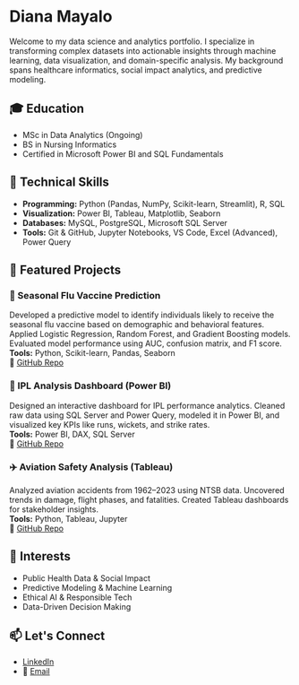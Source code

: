 # Diana Mayalo

Welcome to my data science and analytics portfolio. I specialize in transforming complex datasets into actionable insights through machine learning, data visualization, and domain-specific analysis. My background spans healthcare informatics, social impact analytics, and predictive modeling.

## 🎓 Education
- MSc in Data Analytics (Ongoing)
- BS in Nursing Informatics
- Certified in Microsoft Power BI and SQL Fundamentals

## 🔧 Technical Skills
- **Programming:** Python (Pandas, NumPy, Scikit-learn, Streamlit), R, SQL
- **Visualization:** Power BI, Tableau, Matplotlib, Seaborn
- **Databases:** MySQL, PostgreSQL, Microsoft SQL Server
- **Tools:** Git & GitHub, Jupyter Notebooks, VS Code, Excel (Advanced), Power Query

## 📂 Featured Projects

### 💉 Seasonal Flu Vaccine Prediction
Developed a predictive model to identify individuals likely to receive the seasonal flu vaccine based on demographic and behavioral features. Applied Logistic Regression, Random Forest, and Gradient Boosting models. Evaluated model performance using AUC, confusion matrix, and F1 score.  
**Tools:** Python, Scikit-learn, Pandas, Seaborn  
🔗 [GitHub Repo](https://github.com/DianaMayalo/Seasonal-Flu-Vaccine-Prediction)

### 🏏 IPL Analysis Dashboard (Power BI)
Designed an interactive dashboard for IPL performance analytics. Cleaned raw data using SQL Server and Power Query, modeled it in Power BI, and visualized key KPIs like runs, wickets, and strike rates.  
**Tools:** Power BI, DAX, SQL Server  
🔗 [GitHub Repo](https://github.com/DianaMayalo/IPL-Analysis-using-Power-BI)

### ✈️ Aviation Safety Analysis (Tableau)
Analyzed aviation accidents from 1962–2023 using NTSB data. Uncovered trends in damage, flight phases, and fatalities. Created Tableau dashboards for stakeholder insights.  
**Tools:** Python, Tableau, Jupyter  
🔗 [GitHub Repo](https://github.com/DianaMayalo/Aviation-Safety-Analysis)



## 🧠 Interests
- Public Health Data & Social Impact
- Predictive Modeling & Machine Learning
- Ethical AI & Responsible Tech
- Data-Driven Decision Making

## 📫 Let's Connect
- [LinkedIn](https://www.linkedin.com/in/dianamayalo22/)
- 📧 [Email](dianamayalo28@gmail.com)
